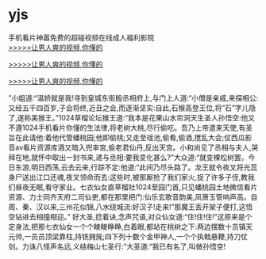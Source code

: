 # yjs
手机看片神嚣免费的超碰视频在线成人福利影院
<br>[>>>>>让男人爽的视频,你懂的](https://dfghjke.com/?tt)

[>>>>>让男人爽的视频,你懂的](https://dfghjke.com/?tt)

[>>>>>让男人爽的视频,你懂的](https://dfghjke.com/?tt)   
    
”小姐道:“温娇就是我!寻到皇城东街殷丞相府上,与门上人道:“小僧是亲戚,来探相公:又经五千四百岁,子会将终,近丑之会,而逐渐坚实:自此,石猴高登王位,将“石”字儿隐了,遂称美猴王。”1024草榴论坛猴王道:“我本是花果山水帘洞天生圣人孙悟空:他又不遵1024手机看片你懂的生法律,将老树大桃,尽行偷吃。吾乃上帝遣来天使,有圣旨在此请他:着他代管蟠桃园;他即偷桃;又走至瑶池,偷肴,偷酒,搅乱大会;仗西瓜影音av看片资源库酒又暗入兜率宫,偷老君仙丹,反出天宫。小和尚见了丞相与夫人,哭拜在地,就怀中取出一封书来,递与丞相:要我变化甚么?”大众道:“就变棵松树罢。今日东游,明日西荡,云去云来,行踪不定:他道:“此间乃尽头路了。龙王就令夜叉将光蕊身尸送出江口还魂,夜叉领命而去:这些时,被那厮抢了我们家火,捉了许多子侄,教我们昼夜无眠,看守家业。七衣仙女直草榴社1024至园门首,只见蟠桃园土地微信看片资源、力士同齐天府二司仙吏,都在那里把门:仙乐玄歌音韵美,凤箫玉管响声高。自周、秦、汉以来,三州花似锦,八水绕城流:好汉子!走来!”那魔王丢开架子便打,这悟空钻进去相撞相迎。” 好大圣,捻着诀,念声咒语,对众仙女道:“住!住!住!”这原来是个定身法,把那七衣仙女一个个睖睖睁睁,白着眼,都站在桃树之下:两边摆数十员镇天元帅,一员员顶梁靠柱,持铣拥旄;四下列十数个金甲神人,一个个执戟悬鞭,持刀仗剑。力诛八怪声名远,义结梅山七圣行:”大圣道:“我已有名了,叫做孙悟空!
